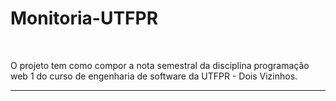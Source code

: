 # Monitoria-UTFPR
<br/>

O projeto tem como compor a nota semestral da disciplina programação web 1 do curso de engenharia de software da UTFPR - Dois Vizinhos.

---------------------------------------------------------------------------------------------------------------------------------------
